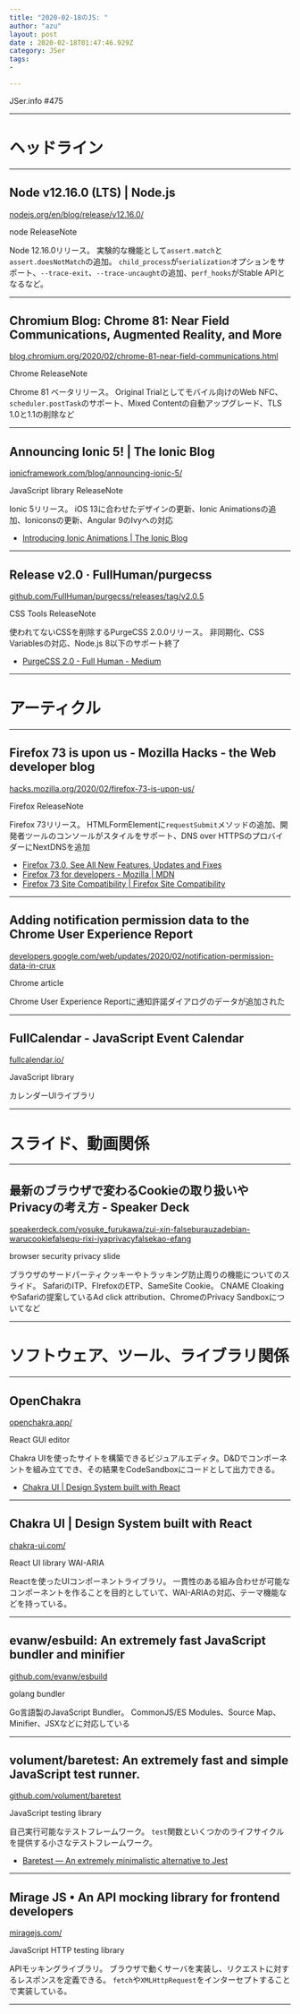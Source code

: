 ```yaml
---
title: "2020-02-18のJS: "
author: "azu"
layout: post
date : 2020-02-18T01:47:46.929Z
category: JSer
tags:
-

---
```


JSer.info #475

----

<h1 class="site-genre">ヘッドライン</h1>

----

## Node v12.16.0 (LTS) | Node.js
[nodejs.org/en/blog/release/v12.16.0/](https://nodejs.org/en/blog/release/v12.16.0/ "Node v12.16.0 (LTS) | Node.js")
<p class="jser-tags jser-tag-icon"><span class="jser-tag"> node</span> <span class="jser-tag">ReleaseNote</span></p>

Node 12.16.0リリース。
実験的な機能として`assert.match`と`assert.doesNotMatch`の追加。
`child_process`が`serialization`オプションをサポート、`--trace-exit`、`--trace-uncaught`の追加、`perf_hooks`がStable APIとなるなど。


----

## Chromium Blog: Chrome 81: Near Field Communications, Augmented Reality, and More
[blog.chromium.org/2020/02/chrome-81-near-field-communications.html](https://blog.chromium.org/2020/02/chrome-81-near-field-communications.html "Chromium Blog: Chrome 81: Near Field Communications, Augmented Reality, and More")
<p class="jser-tags jser-tag-icon"><span class="jser-tag">Chrome</span> <span class="jser-tag">ReleaseNote</span></p>

Chrome 81 ベータリリース。
Original Trialとしてモバイル向けのWeb NFC、`scheduler.postTask`のサポート、Mixed Contentの自動アップグレード、TLS 1.0と1.1の削除など


----

## Announcing Ionic 5! | The Ionic Blog
[ionicframework.com/blog/announcing-ionic-5/](https://ionicframework.com/blog/announcing-ionic-5/ "Announcing Ionic 5! | The Ionic Blog")
<p class="jser-tags jser-tag-icon"><span class="jser-tag">JavaScript</span> <span class="jser-tag">library</span> <span class="jser-tag">ReleaseNote</span></p>

Ionic 5リリース。
iOS 13に合わせたデザインの更新、Ionic Animationsの追加、Ioniconsの更新、Angular 9のIvyへの対応

- [Introducing Ionic Animations | The Ionic Blog](https://blog.ionicframework.com/introducing-ionic-animations/ "Introducing Ionic Animations | The Ionic Blog")

----

## Release v2.0 · FullHuman/purgecss
[github.com/FullHuman/purgecss/releases/tag/v2.0.5](https://github.com/FullHuman/purgecss/releases/tag/v2.0.5 "Release v2.0 · FullHuman/purgecss")
<p class="jser-tags jser-tag-icon"><span class="jser-tag">CSS</span> <span class="jser-tag">Tools</span> <span class="jser-tag">ReleaseNote</span></p>

使われてないCSSを削除するPurgeCSS 2.0.0リリース。
非同期化、CSS Variablesの対応、Node.js 8以下のサポート終了

- [PurgeCSS 2.0 - Full Human - Medium](https://medium.com/full-human/purgecss-2-0-c0e812e6c4f6 "PurgeCSS 2.0 - Full Human - Medium")

----
<h1 class="site-genre">アーティクル</h1>

----

## Firefox 73 is upon us - Mozilla Hacks - the Web developer blog
[hacks.mozilla.org/2020/02/firefox-73-is-upon-us/](https://hacks.mozilla.org/2020/02/firefox-73-is-upon-us/ "Firefox 73 is upon us - Mozilla Hacks - the Web developer blog")
<p class="jser-tags jser-tag-icon"><span class="jser-tag">Firefox</span> <span class="jser-tag">ReleaseNote</span></p>

Firefox 73リリース。
HTMLFormElementに`requestSubmit`メソッドの追加、開発者ツールのコンソールがスタイルをサポート、DNS over HTTPSのプロバイダーにNextDNSを追加

- [Firefox 73.0, See All New Features, Updates and Fixes](https://www.mozilla.org/en-US/firefox/73.0/releasenotes/ "Firefox 73.0, See All New Features, Updates and Fixes")
- [Firefox 73 for developers - Mozilla | MDN](https://developer.mozilla.org/docs/Mozilla/Firefox/Releases/73 "Firefox 73 for developers - Mozilla | MDN")
- [Firefox 73 Site Compatibility | Firefox Site Compatibility](https://www.fxsitecompat.dev/versions/73/ "Firefox 73 Site Compatibility | Firefox Site Compatibility")

----

## Adding notification permission data to the Chrome User Experience Report
[developers.google.com/web/updates/2020/02/notification-permission-data-in-crux](https://developers.google.com/web/updates/2020/02/notification-permission-data-in-crux "Adding notification permission data to the Chrome User Experience Report")
<p class="jser-tags jser-tag-icon"><span class="jser-tag">Chrome</span> <span class="jser-tag">article</span></p>

Chrome User Experience Reportに通知許諾ダイアログのデータが追加された


----

## FullCalendar - JavaScript Event Calendar
[fullcalendar.io/](https://fullcalendar.io/ "FullCalendar - JavaScript Event Calendar")
<p class="jser-tags jser-tag-icon"><span class="jser-tag">JavaScript</span> <span class="jser-tag">library</span></p>

カレンダーUIライブラリ


----
<h1 class="site-genre">スライド、動画関係</h1>

----

## 最新のブラウザで変わるCookieの取り扱いやPrivacyの考え方 - Speaker Deck
[speakerdeck.com/yosuke\_furukawa/zui-xin-falseburauzadebian-warucookiefalsequ-rixi-iyaprivacyfalsekao-efang](https://speakerdeck.com/yosuke_furukawa/zui-xin-falseburauzadebian-warucookiefalsequ-rixi-iyaprivacyfalsekao-efang "最新のブラウザで変わるCookieの取り扱いやPrivacyの考え方 - Speaker Deck")
<p class="jser-tags jser-tag-icon"><span class="jser-tag">browser</span> <span class="jser-tag">security</span> <span class="jser-tag">privacy</span> <span class="jser-tag">slide</span></p>

ブラウザのサードパーティクッキーやトラッキング防止周りの機能についてのスライド。
SafariのITP、FIrefoxのETP、SameSite Cookie。
CNAME CloakingやSafariの提案しているAd click attribution、ChromeのPrivacy Sandboxについてなど


----
<h1 class="site-genre">ソフトウェア、ツール、ライブラリ関係</h1>

----

## OpenChakra
[openchakra.app/](https://openchakra.app/ "OpenChakra")
<p class="jser-tags jser-tag-icon"><span class="jser-tag">React</span> <span class="jser-tag">GUI</span> <span class="jser-tag">editor</span></p>

Chakra UIを使ったサイトを構築できるビジュアルエディタ。D&Dでコンポーネントを組み立てでき、その結果をCodeSandboxにコードとして出力できる。

- [Chakra UI | Design System built with React](https://chakra-ui.com/ "Chakra UI | Design System built with React")

----

## Chakra UI | Design System built with React
[chakra-ui.com/](https://chakra-ui.com/ "Chakra UI | Design System built with React")
<p class="jser-tags jser-tag-icon"><span class="jser-tag">React</span> <span class="jser-tag">UI</span> <span class="jser-tag">library</span> <span class="jser-tag">WAI-ARIA</span></p>

Reactを使ったUIコンポーネントライブラリ。
一貫性のある組み合わせが可能なコンポーネントを作ることを目的としていて、WAI-ARIAの対応、テーマ機能などを持っている。


----

## evanw/esbuild: An extremely fast JavaScript bundler and minifier
[github.com/evanw/esbuild](https://github.com/evanw/esbuild "evanw/esbuild: An extremely fast JavaScript bundler and minifier")
<p class="jser-tags jser-tag-icon"><span class="jser-tag">golang</span> <span class="jser-tag">bundler</span></p>

Go言語製のJavaScript Bundler。
CommonJS/ES Modules、Source Map、Minifier、JSXなどに対応している


----

## volument/baretest: An extremely fast and simple JavaScript test runner.
[github.com/volument/baretest](https://github.com/volument/baretest "volument/baretest: An extremely fast and simple JavaScript test runner.")
<p class="jser-tags jser-tag-icon"><span class="jser-tag">JavaScript</span> <span class="jser-tag">testing</span> <span class="jser-tag">library</span></p>

自己実行可能なテストフレームワーク。
`test`関数といくつかのライフサイクルを提供する小さなテストフレームワーク。

- [Baretest — An extremely minimalistic alternative to Jest](https://volument.com/baretest "Baretest — An extremely minimalistic alternative to Jest")

----

## Mirage JS • An API mocking library for frontend developers
[miragejs.com/](https://miragejs.com/ "Mirage JS • An API mocking library for frontend developers")
<p class="jser-tags jser-tag-icon"><span class="jser-tag">JavaScript</span> <span class="jser-tag">HTTP</span> <span class="jser-tag">testing</span> <span class="jser-tag">library</span></p>

APIモッキングライブラリ。
ブラウザで動くサーバを実装し、リクエストに対するレスポンスを定義できる。
`fetch`や`XMLHttpRequest`をインターセプトすることで実装している。


----
